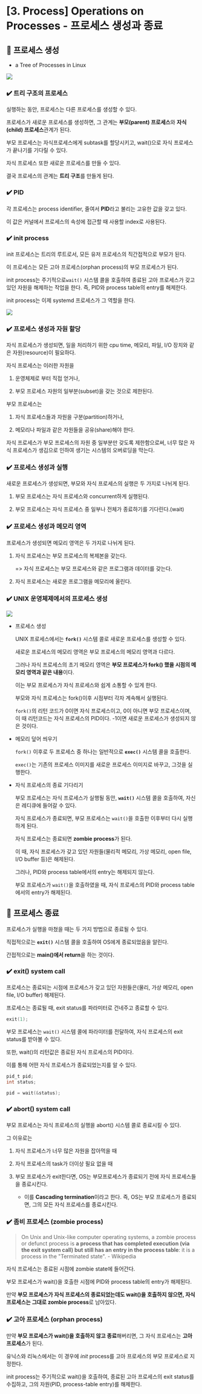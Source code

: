 

# [3. Process] Operations on Processes - 프로세스 생성과 종료 

## 🥨 프로세스 생성

- a Tree of Processes in Linux

![](https://i.imgur.com/qiFETK4.png)

### ✔️ 트리 구조의 프로세스

실행하는 동안, 프로세스는 다른 프로세스를 생성할 수 있다. 

프로세스가 새로운 프로세스를 생성하면, 그 관계는 **부모(parent) 프로세스**와 **자식(child) 프로세스**관계가 된다. 

부모 프로세스는 자식프로세스에게 subtask를 할당시키고, wait()으로 자식 프로세스가 끝나기를 기다릴 수 있다.

자식 프로세스 또한 새로운 프로세스를 만들 수 있다. 

결국 프로세스의 관계는 **트리 구조**를 만들게 된다. 

### ✔️ PID

각 프로세스는 process identifier, 줄여서 **PID**라고 불리는 고유한 값을 갖고 있다. 

이 값은 커널에서 프로세스의 속성에 접근할 때 사용할 index로 사용된다.

### ✔️ init process

init 프로세스는 트리의 루트로서, 모든 유저 프로세스의 직간접적으로 부모가 된다. 

이 프로세스는 모든 고아 프로세스(orphan process)의 부모 프로세스가 된다.

init process는 주기적으로`wait()` 시스템 콜을 호출하여 종료된 고아 프로세스가 갖고 있던 자원을 해제하는 작업을 한다. 즉, PID와 process table의 entry를 해제한다.

init process는 이제 systemd 프로세스가 그 역할을 한다.

![](https://i.imgur.com/DMeHdP0.png)


### ✔️ 프로세스 생성과 자원 할당

자식 프로세스가 생성되면, 일을 처리하기 위한 cpu time, 메모리, 파일, I/O 장치와 같은 자원(resource)이 필요하다. 

자식 프로세스는 이러한 자원을 

1. 운영체제로 부터 직접 얻거나,

2. 부모 프로세스 자원의 일부분(subset)을 갖는 것으로 제한된다.

부모 프로세스는 

1. 자식 프로세스들과 자원을 구분(partition)하거나,

2. 메모리나 파일과 같은 자원들을 공유(share)해야 한다. 

자식 프로세스가 부모 프로세스의 자원 중 일부분만 갖도록 제한함으로써, 너무 많은 자식 프로세스가 생김으로 인하여 생기는 시스템의 오버로딩을 막는다.

### ✔️ 프로세스 생성과 실행

새로운 프로세스가 생성되면, 부모와 자식 프로세스의 실행은 두 가지로 나뉘게 된다.

1. 부모 프로세스는 자식 프로세스와 concurrent하게 실행된다.

2. 부모 프로세스는 자식 프로세스 중 일부나 전체가 종료하기를 기다린다.(wait)

### ✔️ 프로세스 생성과 메모리 영역

프로세스가 생성되면 메모리 영역은 두 가지로 나뉘게 된다.

1. 자식 프로세스는 부모 프로세스의 복제본을 갖는다. 
	
	=> 자식 프로세스는 부모 프로세스와 같은 프로그램과 데이터를 갖는다.

2. 자식 프로세스는 새로운 프로그램을 메모리에 올린다. 
	
### ✔️ UNIX 운영체제에서의 프로세스 생성

![](https://i.imgur.com/0ZxFY4B.png)


- 프로세스 생성 

	UNIX 프로세스에서는 **`fork()`** 시스템 콜로 새로운 프로세스를 생성할 수 있다.

	새로운 프로세스의 메모리 영역은 부모 프로세스의 메모리 영역과 다르다.
	
	그러나 자식 프로세스의 초기 메모리 영역은 **부모 프로세스가 fork() 했을 시점의 메모리 영역과 같은 내용**이다.

	이는 부모 프로세스가 자식 프로세스와 쉽게 소통할 수 있게 한다.
	
	부모와 자식 프로세스는 fork()이후 시점부터 각자 계속해서 실행된다. 

	`fork()`의 리턴 코드가 0이면 자식 프로세스이고, 0이 아니면 부모 프로세스이며, 이 때 리턴코드는 자식 프로세스의 PID이다. -1이면 새로운 프로세스가 생성되지 않은 것이다.

- 메모리 덮어 씌우기

	`fork()` 이후로 두 프로세스 중 하나는 일반적으로 **`exec()`** 시스템 콜을 호출한다.
	
	`exec()`는 기존의 프로세스 이미지를 새로운 프로세스 이미지로 바꾸고, 그것을 실행한다.
	
- 자식 프로세스의 종료 기다리기

	부모 프로세스는 자식 프로세스가 실행될 동안, **`wait()`** 시스템 콜을 호출하여, 자신은 레디큐에 들어갈 수 있다. 
	
	자식 프로세스가 종료되면, 부모 프로세스는 `wait()`을 호출한 이후부터 다시 실행하게 된다.

	자식 프로세스는 종료되면 **zombie process**가 된다.
	
	이 때, 자식 프로세스가 갖고 있던 자원들(물리적 메모리, 가상 메모리, open file, I/O buffer 등)은 해제된다. 
	
	그러나, PID와 process table에서의 entry는 해제되지 않는다. 
	
	부모 프로세스가 `wait()`을 호출하였을 때, 자식 프로세스의 PID와 process table에서의 entry가 해제된다. 
	

## 🥨 프로세스 종료

프로세스가 실행을 마쳤을 때는 두 가지 방법으로 종료될 수 있다.

직접적으로는 **`exit()`** 시스템 콜을 호출하여 OS에게 종료되었음을 알린다.

간접적으로는 **main()에서 return**을 하는 것이다.

### ✔️ exit() system call

프로세스는 종료되는 시점에 프로세스가 갖고 있던 자원들은(물리, 가상 메모리, open file, I/O buffer) 해제된다.

프로세스는 종료될 때, exit status를 파라미터로 건네주고 종료할 수 있다.

```c
exit(1);
```

부모 프로세스는 `wait()` 시스템 콜에 파라미터를 전달하여, 자식 프로세스의 exit status를 받아볼 수 있다. 

또한, wait()의 리턴값은 종료된 자식 프로세스의 PID이다. 

이를 통해 어떤 자식 프로세스가 종료되었는지를 알 수 있다.

```c
pid_t pid;
int status;

pid = wait(&status);
```

### ✔️ abort() system call

부모 프로세스는 자식 프로세스의 실행을 abort() 시스템 콜로 종료시킬 수 있다.

그 이유로는 

1. 자식 프로세스가 너무 많은 자원을 잡아먹을 때

2. 자식 프로세스의 task가 더이상 필요 없을 때

3. 부모 프로세스가 exit한다면, OS는 부모프로세스가 종료되기 전에 자식 프로세스들을 종료시킨다. 
	- 이를 **Cascading termination**이라고 한다. 즉, OS는 부모 프로세스가 종료되면, 그의 모든 자식 프로세스를 종료시킨다. 

### ✔️ 좀비 프로세스 (zombie process)

> On Unix and Unix-like computer operating systems, a zombie process or defunct process is **a process that has completed execution (via the exit system call) but still has an entry in the process table**: it is a process in the "Terminated state". - Wikipedia 

자식 프로세스는 종료된 시점에 zombie state에 들어간다. 

부모 프로세스가 wait()을 호출한 시점에 PID와 process table의 entry가 해제된다.

만약 **부모 프로세스가 자식 프로세스의 종료되었는데도 wait()을 호출하지 않으면, 자식 프로세스는 그대로 zombie process**로 남아있다.

### ✔️ 고아 프로세스 (orphan process)

만약 **부모 프로세스가 wait()을 호출하지 않고 종료**해버리면, 그 자식 프로세스는 **고아 프로세스**가 된다. 

유닉스와 리눅스에서는 이 경우에 *init* process를 고아 프로세스의 부모 프로세스로 지정한다.

init process는 주기적으로 wait()을 호출하여, 종료된 고아 프로세스의 exit status를 수집하고, 그의 자원(PID, process-table entry)를 해제한다.
